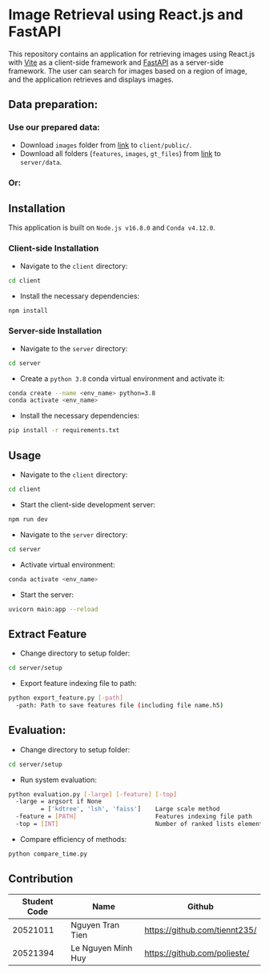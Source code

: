 # Image Retrieval using React.js and FastAPI

This repository contains an application for retrieving images using React.js with [Vite](https://vitejs.dev/) as a client-side framework and [FastAPI](https://fastapi.tiangolo.com/) as a server-side framework. The user can search for images based on a region of image, and the application retrieves and displays images.

## Data preparation:
### Use our prepared data:
* Download `images` folder from [link](https://drive.google.com/drive/folders/1sHnC666LpfVcSdUyOw9Cu7wBN0kgUGgo?usp=share_link) to `client/public/`.
* Download all folders (`features`, `images`, `gt_files`) from [link](https://drive.google.com/drive/folders/1sHnC666LpfVcSdUyOw9Cu7wBN0kgUGgo?usp=share_link) to `server/data`.
### Or:

## Installation
This application is built on `Node.js v16.8.0` and `Conda v4.12.0`.

### Client-side Installation
* Navigate to the `client` directory:
```bash
cd client
```
* Install the necessary dependencies:
```bash
npm install
```
### Server-side Installation
* Navigate to the `server` directory:
```bash
cd server
```
* Create a `python 3.8` conda virtual environment and activate it:
```bash
conda create --name <env_name> python=3.8
conda activate <env_name>
```
* Install the necessary dependencies:
```bash
pip install -r requirements.txt
```
## Usage
* Navigate to the `client` directory:
```bash
cd client
```
* Start the client-side development server:
```bash
npm run dev
```
* Navigate to the `server` directory:
```bash
cd server
```
* Activate virtual environment:
```bash
conda activate <env_name>
```
* Start the server:
```bash
uvicorn main:app --reload
```

## Extract Feature

* Change directory to setup folder:
```bash
cd server/setup
```

* Export feature indexing file to path:
```bash
python export_feature.py [-path]
  -path: Path to save features file (including file name.h5)
```

## Evaluation:

* Change directory to setup folder:
```bash
cd server/setup
```

* Run system evaluation:
```bash
python evaluation.py [-large] [-feature] [-top]
  -large = argsort if None
         = ['kdtree', 'lsh', 'faiss']    Large scale method
  -feature = [PATH]                      Features indexing file path
  -top = [INT]                           Number of ranked lists element (compulsory)
 ```

* Compare efficiency of methods:
```bash
python compare_time.py
```

## Contribution
| Student Code | Name  | Github  |
| -------- | ------------------ | ----- |
| 20521011 | Nguyen Tran Tien | https://github.com/tiennt235/ |
| 20521394 | Le Nguyen Minh Huy | https://github.com/polieste/ |
